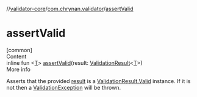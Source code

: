 //[validator-core](../../index.md)/[com.chrynan.validator](index.md)/[assertValid](assert-valid.md)



# assertValid  
[common]  
Content  
inline fun <[T](assert-valid.md)> [assertValid](assert-valid.md)(result: [ValidationResult](-validation-result/index.md)<[T](assert-valid.md)>)  
More info  


Asserts that the provided [result](assert-valid.md) is a [ValidationResult.Valid](-validation-result/-valid/index.md) instance. If it is not then a [ValidationException](-validation-exception/index.md) will be thrown.

  




